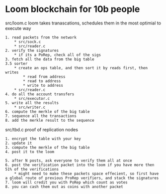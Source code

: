 Loom blockchain for 10b people
==============================

src/loom.c
loom takes tranascations, schedules them in the most optimial to execute way

    1. read packets from the network
        * src/sock.c
        * src/reader.c
    2. verify the signatures
        * if its a PoRep, check all of the sigs
    3. fetch all the data from the big table
    3.5 sorter
        * create an ops table, and then sort it by reads first, then writes
            * read from address
            * read to address
            * write to address
        * src/reader.c
    4. do all the account transfers
        * src/executor.c
    5. write all the results
        * src/writer.c
    6. compute the merkle of the big table
    7. sequence all the transactions
    8. add the merkle result to the sequence 

src/tbd.c
proof of replication nodes

    1. encrypt the table with your key
    2. update it
    3. compute the merkle of the big table
    4. post it to the loom

    5. after N posts, ask everyone to verify them all at once
    6. post the verification packet into the loom if you have more then 51% of the verifications
        * might need to make these packets space effecient, so first have a global route of previous ProRep verifiers, and stack the signatures
    7. loom will credit you with PoRep which count as votes
    8. you can cash them out as coins with another packet
